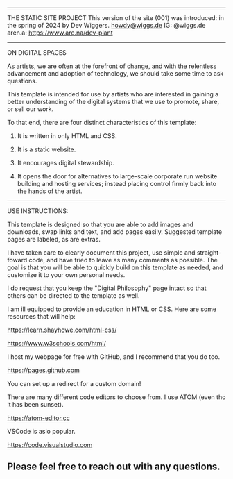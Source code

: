 -------------------------------------------------------------------------------
THE STATIC SITE PROJECT
This version of the site (001) was introduced:
in the spring of 2024 by Dev Wiggers.
howdy@wiggs.de IG: @wiggs.de aren.a: https://www.are.na/dev-plant

--------------------------------------------------------------------------------
ON DIGITAL SPACES

As artists, we are often at the forefront of change, and with the relentless
advancement and adoption of technology, we should take some time to ask
questions.

This template is intended for use by artists who are interested in
gaining a better understanding of the digital systems that we use to promote,
share, or sell our work.

To that end, there are four distinct characteristics of this template:

1. It is written in only HTML and CSS.

2. It is a static website.

3. It encourages digital stewardship.

4. It opens the door for alternatives to large-scale corporate run website
building and hosting services; instead placing control firmly back into the
hands of the artist.

--------------------------------------------------------------------------------
USE INSTRUCTIONS:

This template is designed so that you are able to add images and downloads,
swap links and text, and add pages easily. Suggested template pages are
labeled, as are extras.

I have taken care to clearly document this project, use simple and
straight-foward code, and have tried to leave as many comments as possible.
The goal is that you will be able to quickly build on this template as needed,
and customize it to your own personal needs.

I do request that you keep the "Digital Philosophy" page intact so that others
can be directed to the template as well.

I am ill equipped to provide an education in HTML or CSS. Here are some
resources that will help:

https://learn.shayhowe.com/html-css/

https://www.w3schools.com/html/

I host my webpage for free with GitHub, and I recommend that you do too.

https://pages.github.com

You can set up a redirect for a custom domain!

There are many different code editors to choose from. I use ATOM (even tho it
has been sunset).

https://atom-editor.cc

VSCode is aslo popular.

https://code.visualstudio.com

Please feel free to reach out with any questions.
-------------------------------------------------------------------------------
